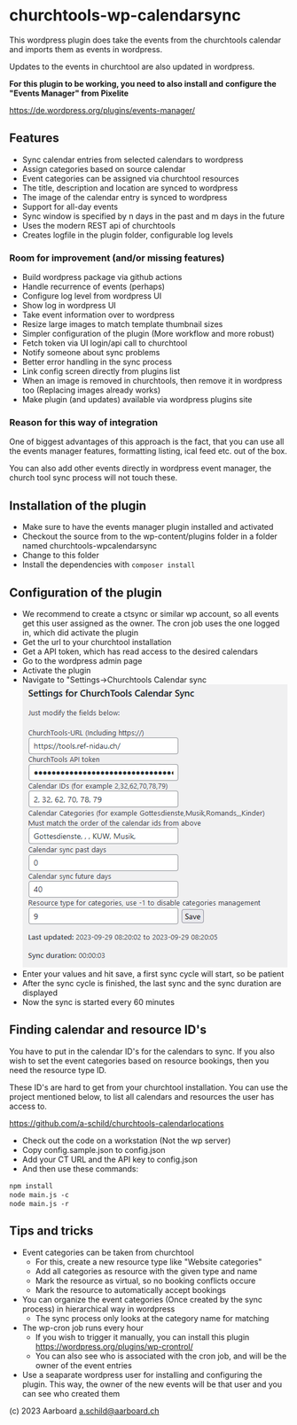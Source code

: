 # churchtools-wp-calendarsync
This wordpress plugin does take the events from the churchtools calendar
and imports them as events in wordpress.

Updates to the events in churchtool are also updated in wordpress.

**For this plugin to be working, you need to also install and**
**configure the "Events Manager" from Pixelite**

https://de.wordpress.org/plugins/events-manager/

## Features
- Sync calendar entries from selected calendars to wordpress
- Assign categories based on source calendar
- Event categories can be assigned via churchtool resources
- The title, description and location are synced to wordpress
- The image of the calendar entry is synced to wordpress
- Support for all-day events
- Sync window is specified by n days in the past and m days in the future
- Uses the modern REST api of churchtools
- Creates logfile in the plugin folder, configurable log levels

### Room for improvement (and/or missing features)
- Build wordpress package via github actions
- Handle recurrence of events (perhaps)
- Configure log level from wordpress UI
- Show log in wordpress UI
- Take event information over to wordpress
- Resize large images to match template thumbnail sizes
- Simpler configuration of the plugin (More workflow and more robust)
- Fetch token via UI login/api call to churchtool
- Notify someone about sync problems
- Better error handling in the sync process
- Link config screen directly from plugins list
- When an image is removed in churchtools, then remove it in wordpress too
  (Replacing images already works)
- Make plugin (and updates) available via wordpress plugins site

### Reason for this way of integration
One of biggest advantages of this approach is the fact,
that you can use all the events manager features, formatting
listing, ical feed etc. out of the box.

You can also add other events directly in wordpress
event manager, the church tool sync process will not touch these.

## Installation of the plugin
- Make sure to have the events manager plugin installed and activated
- Checkout the source from to the wp-content/plugins folder
  in a folder named churchtools-wpcalendarsync
- Change to this folder
- Install the dependencies with `composer install`

## Configuration of the plugin
- We recommend to create a ctsync or similar wp account,
  so all events get this user assigned as the owner.
  The cron job uses the one logged in, which did activate the plugin
- Get the url to your churchtool installation
- Get a API token, which has read access to the desired calendars
- Go to the wordpress admin page
- Activate the plugin
- Navigate to "Settings->Churchtools Calendar sync
  ![Screenshot of config settings.](docs/settings-dialog.png)
- Enter your values and hit save, a first sync cycle will start, so be patient
- After the sync cycle is finished, the last sync and the sync duration are displayed
- Now the sync is started every 60 minutes

## Finding calendar and resource ID's
You have to put in the calendar ID's for the
calendars to sync.
If you also wish to set the event categories based on
resource bookings, then you need the resource type ID.

These ID's are hard to get from your churchtool installation.
You can use the project mentioned below, to list
all calendars and resources the user has access to.

https://github.com/a-schild/churchtools-calendarlocations

- Check out the code on a workstation (Not the wp server)
- Copy config.sample.json to config.json
- Add your CT URL and the API key to config.json
- And then use these commands:
```
npm install
node main.js -c
node main.js -r
```

## Tips and tricks
- Event categories can be taken from churchtool
  - For this, create a new resource type like "Website categories"
  - Add all categories as resource with the given type and name
  - Mark the resource as virtual, so no booking conflicts occure
  - Mark the resource to automatically accept bookings
- You can organize the event categories (Once created by the sync process)
  in hierarchical way in wordpress
  - The sync process only looks at the category name for matching
- The wp-cron job runs every hour
  - If you wish to trigger it manually, you can install this plugin
    https://wordpress.org/plugins/wp-crontrol/
  - You can also see who is associated with the cron job, and will
    be the owner of the event entries
- Use a seaparate wordpress user for installing and configuring the 
  plugin. This way, the owner of the new events will be that user
  and you can see who created them

(c) 2023 Aarboard a.schild@aarboard.ch
